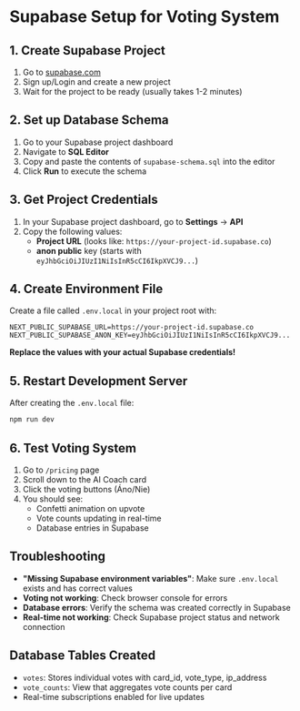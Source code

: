 # Supabase Setup for Voting System

## 1. Create Supabase Project

1. Go to [supabase.com](https://supabase.com)
2. Sign up/Login and create a new project
3. Wait for the project to be ready (usually takes 1-2 minutes)

## 2. Set up Database Schema

1. Go to your Supabase project dashboard
2. Navigate to **SQL Editor**
3. Copy and paste the contents of `supabase-schema.sql` into the editor
4. Click **Run** to execute the schema

## 3. Get Project Credentials

1. In your Supabase project dashboard, go to **Settings** → **API**
2. Copy the following values:
   - **Project URL** (looks like: `https://your-project-id.supabase.co`)
   - **anon public** key (starts with `eyJhbGciOiJIUzI1NiIsInR5cCI6IkpXVCJ9...`)

## 4. Create Environment File

Create a file called `.env.local` in your project root with:

```env
NEXT_PUBLIC_SUPABASE_URL=https://your-project-id.supabase.co
NEXT_PUBLIC_SUPABASE_ANON_KEY=eyJhbGciOiJIUzI1NiIsInR5cCI6IkpXVCJ9...
```

**Replace the values with your actual Supabase credentials!**

## 5. Restart Development Server

After creating the `.env.local` file:

```bash
npm run dev
```

## 6. Test Voting System

1. Go to `/pricing` page
2. Scroll down to the AI Coach card
3. Click the voting buttons (Áno/Nie)
4. You should see:
   - Confetti animation on upvote
   - Vote counts updating in real-time
   - Database entries in Supabase

## Troubleshooting

- **"Missing Supabase environment variables"**: Make sure `.env.local` exists and has correct values
- **Voting not working**: Check browser console for errors
- **Database errors**: Verify the schema was created correctly in Supabase
- **Real-time not working**: Check Supabase project status and network connection

## Database Tables Created

- `votes`: Stores individual votes with card_id, vote_type, ip_address
- `vote_counts`: View that aggregates vote counts per card
- Real-time subscriptions enabled for live updates
